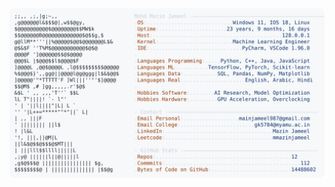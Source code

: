 <picture>
  <source srcset="https://raw.githubusercontent.com/mmazinjameel/mmazinjameel/main/dark_mode.svg?v=1755800113" media="(prefers-color-scheme: dark)">
  <img src="https://raw.githubusercontent.com/mmazinjameel/mmazinjameel/main/light_mode.svg?v=1755800113">
</picture>
